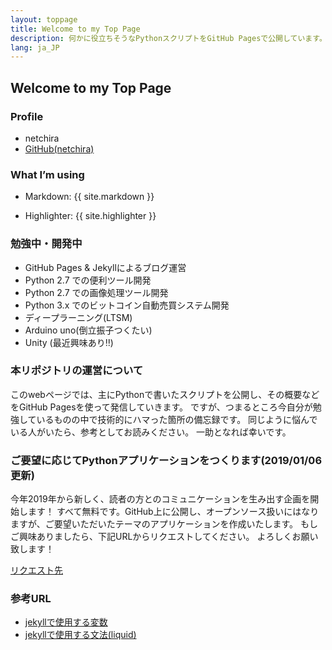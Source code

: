```yaml
---
layout: toppage
title: Welcome to my Top Page
description: 何かに役立ちそうなPythonスクリプトをGitHub Pagesで公開しています。その他、いろいろ情報発信していきます。
lang: ja_JP
---
```

## Welcome to my Top Page
### Profile
- netchira
- [GitHub(netchira)](https://github.com/netchira/)

### What I’m using
- Markdown: {{ site.markdown }}

- Highlighter: {{ site.highlighter }}


### 勉強中・開発中
- GitHub Pages & Jekyllによるブログ運営
- Python 2.7 での便利ツール開発
- Python 2.7 での画像処理ツール開発
- Python 3.x でのビットコイン自動売買システム開発
- ディープラーニング(LTSM)
- Arduino uno(倒立振子つくたい)
- Unity (最近興味あり‼︎)


### 本リポジトリの運営について
このwebページでは、主にPythonで書いたスクリプトを公開し、その概要などをGitHub Pagesを使って発信していきます。
ですが、つまるところ今自分が勉強しているものの中で技術的にハマった箇所の備忘録です。
同じように悩んでいる人がいたら、参考としてお読みください。
一助となれば幸いです。


### ご要望に応じてPythonアプリケーションをつくります(2019/01/06更新)
今年2019年から新しく、読者の方とのコミュニケーションを生み出す企画を開始します！
すべて無料です。GitHub上に公開し、オープンソース扱いにはなりますが、ご要望いただいたテーマのアプリケーションを作成いたします。
もしご興味ありましたら、下記URLからリクエストしてください。
よろしくお願い致します！

[リクエスト先](https://github.com/netchira/netchira.github.io/issues/2)


### 参考URL
- [jekyllで使用する変数](https://jekyllrb.com/docs/variables/)
- [jekyllで使用する文法(liquid)](https://github.com/Shopify/liquid/wiki/Liquid-for-Designers#for-loops)
